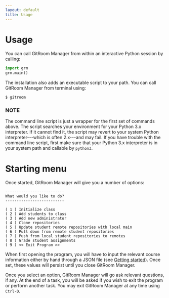 ```yaml
---
layout: default
title: Usage
---
```


# Usage

You can call GitRoom Manager from within an interactive Python session
by calling:

```python
import grm
grm.main()
```

The installation also adds an executable script to your path. You can
call GitRoom Manager from terminal using:

```bash
$ gitroom
```

### NOTE 

The command line script is just a wrapper for the first set of
commands above. The script searches your environment for your Python
3.x interpreter. If it cannot find it, the script may revert to your
system Python interpreter---which is often 2.x---and may fail. If you
have trouble with the command line script, first make sure that your
Python 3.x interpreter is in your system path and callable by
`python3`.

# Starting menu

Once started, GitRoom Manager will give you a number of options:

```
--------------------------
What would you like to do?
--------------------------

( 1 ) Initialize class
( 2 ) Add students to class
( 3 ) Add new administrator
( 4 ) Clone repositories
( 5 ) Update student remote repositories with local main
( 6 ) Pull down from remote student repositories
( 7 ) Push from local student repositories to remotes
( 8 ) Grade student assignments
( 9 ) << Exit Program >>
```

When first opening the program, you will have to input the relevant
course information either by hand through a JSON file (see [Getting
started](../start/)). Once set, these values will persist until you
close GitRoom Manager.

Once you select an option, GitRoom Manager will go ask relevant
questions, if any. At the end of a task, you will be asked if you wish
to exit the program or perform another task. You may exit GitRoom
Manager at any time using `Ctrl-D`.


